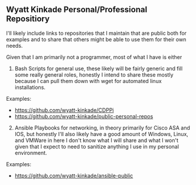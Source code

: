 ## Wyatt Kinkade Personal/Professional Repositiory

I'll likely include links to repositories that I maintain that are public both for examples and to share that others might be able to use them for their own needs.

Given that I am primarily not a programmer, most of what I have is either

1. Bash Scripts for general use, these likely will be fairly generic and fill some really general roles, honestly I intend to share these mostly because I can pull them down with wget for automated linux installations.

Examples:
- https://github.com/wyatt-kinkade/CDPPi
- https://github.com/wyatt-kinkade/public-personal-repos

2. Ansible Playbooks for networking, in theory primarily for Cisco ASA and IOS, but honestly I'll also likely have a good amount of Windows, Linux, and VMWare in here I don't know what I will share and what I won't given that I expect to need to sanitize anything I use in my personal environment.

Examples:
- https://github.com/wyatt-kinkade/ansible-public
